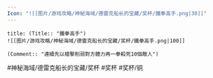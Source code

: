 ```yaml
---
Icon: "![[图片/游戏攻略/神秘海域/德雷克船长的宝藏/奖杯/鐵拳高手.png|30]]"
---
```

```ad-common-bronze-trophy
title: (Title:: "鐵拳高手")
![[图片/游戏攻略/神秘海域/德雷克船长的宝藏/奖杯/鐵拳高手.png|100]]

(Comment:: "連續先以槍擊削弱對方體力再一拳殺死10個敵人")
```

#神秘海域/德雷克船长的宝藏/奖杯 #奖杯 #奖杯/铜
